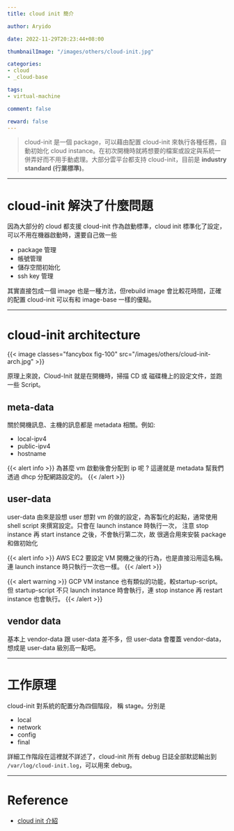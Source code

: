 ```yaml
---
title: cloud init 簡介

author: Aryido

date: 2022-11-29T20:23:44+08:00

thumbnailImage: "/images/others/cloud-init.jpg"

categories:
- cloud
- _cloud-base

tags:
- virtual-machine 

comment: false

reward: false
---
```

<!--BODY-->
> cloud-init 是一個 package，可以藉由配置 cloud-init 來執行各種任務，自動初始化 cloud instance。在初次開機時就將想要的檔案或設定與系統一併弄好而不用手動處理。大部分雲平台都支持 cloud-init，目前是 **industry standard (行業標準)**。

<!--more-->

---

# cloud-init 解決了什麼問題
因為大部分的 cloud 都支援 cloud-init 作為啟動標準，cloud init 標準化了設定，可以不用在機器啟動時，還要自己做一些
- package 管理
- 帳號管理
- 儲存空間初始化
- ssh key 管理

其實直接包成一個 image 也是一種方法，但rebuild image 會比較花時間，正確的配置 cloud-init 可以有和 image-base 一樣的優點。

---
# cloud-init architecture
{{< image classes="fancybox fig-100" src="/images/others/cloud-init-arch.jpg" >}}

原理上來說，Cloud-Init 就是在開機時，掃描 CD 或 磁碟機上的設定文件，並跑一些 Script。

## meta-data
關於開機訊息、主機的訊息都是 metadata 相關。例如:
- local-ipv4
- public-ipv4
- hostname

{{< alert info >}}
為甚麼 vm 啟動後會分配到 ip 呢 ? 這邊就是 metadata 幫我們透過 dhcp 分配網路設定的。
{{< /alert >}}

## user-data
user-data 由來是設想 user 想對 vm 的做的設定，為客製化的起點，通常使用 shell script 來撰寫設定。只會在 launch instance 時執行一次，
注意 stop instance 再 start instance 之後，不會執行第二次，故
很適合用來安裝 package 和做初始化

{{< alert info >}}
AWS EC2 要設定 VM 開機之後的行為，也是直接沿用這名稱。連 launch instance 時只執行一次也一樣。
{{< /alert >}}

{{< alert warning >}}
GCP VM instance 也有類似的功能，較startup-script。但 startup-script 不只 launch instance 時會執行，連 stop instance 再 restart instance 也會執行。
{{< /alert >}}

## vendor data
基本上 vendor-data 跟 user-data 差不多，但 user-data 會覆蓋 vendor-data，想成是 user-data 級別高一點吧。

---
# 工作原理
cloud-init 對系統的配置分為四個階段， 稱 stage。分別是
- local
- network
- config
- final

詳細工作階段在這裡就不詳述了，cloud-init 所有 debug 日誌全部默認輸出到 ```/var/log/cloud-init.log```，可以用來 debug。


---
# Reference
- [cloud init 介紹](https://hackmd.io/@txLtb1_dT1eziDq4utYbqA/ryUSQD_wu#%E4%B8%80%E5%88%87%E8%B3%87%E6%96%99%E7%9A%84%E8%B5%B7%E9%BB%9E--metadata-)
